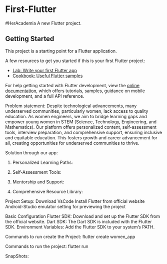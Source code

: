 # First-Flutter
#HerAcademia
A new Flutter project.

## Getting Started

This project is a starting point for a Flutter application.

A few resources to get you started if this is your first Flutter project:

- [Lab: Write your first Flutter app](https://docs.flutter.dev/get-started/codelab)
- [Cookbook: Useful Flutter samples](https://docs.flutter.dev/cookbook)

For help getting started with Flutter development, view the
[online documentation](https://docs.flutter.dev/), which offers tutorials,
samples, guidance on mobile development, and a full API reference.

Problem statement:
Despite technological advancements, many underserved communities, particularly women, lack access to quality education. As women engineers, we aim to bridge learning gaps and empower young women in STEM (Science, Technology, Engineering, and Mathematics). Our platform offers personalized content, self-assessment tools, interview preparation, and comprehensive support, ensuring inclusive and equitable education. This fosters growth and career advancement for all, creating opportunities for underserved communities to thrive.

Solution through our app:

1. Personalized Learning Paths:

2. Self-Assessment Tools:
   
3. Mentorship and Support:
   
4. Comprehensive Resource Library:

Project Setup:
Download VsCode 
Install Flutter from official website
Android-Studio emulator setting for previewing the project

Basic Configuration
Flutter SDK: Download and set up the Flutter SDK from the official website.
Dart SDK: The Dart SDK is included with the Flutter SDK.
Environment Variables: Add the Flutter SDK to your system’s PATH.

Commands to run create the Project:
flutter create women_app

Commands to run the project:
flutter run

SnapShots:



